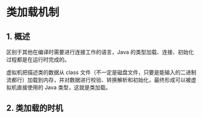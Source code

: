 # 类加载机制
## 1. 概述
区别于其他在编译时需要进行连接工作的语言，Java 的类型加载、连接、初始化过程都是在运行时完成的。

虚拟机把描述类的数据从 class 文件（不一定是磁盘文件，只要是能输入的二进制流都行）加载到内存，并对数据进行校验、转换解析和初始化，最终形成可以被虚拟机直接使用的 Java 类型，这就是类加载。

## 2. 类加载的时机
